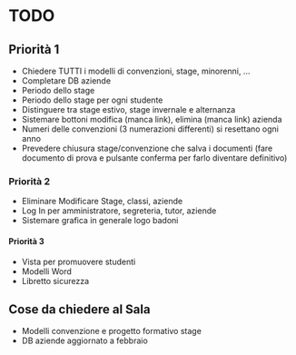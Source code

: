 # TODO

## Priorità 1
* Chiedere TUTTI i modelli di convenzioni, stage, minorenni, ...
* Completare DB aziende
* Periodo dello stage
* Periodo dello stage per ogni studente
* Distinguere tra stage estivo, stage invernale e alternanza
* Sistemare bottoni modifica (manca link), elimina (manca link) azienda
* Numeri delle convenzioni (3 numerazioni differenti) si resettano ogni anno
* Prevedere chiusura stage/convenzione che salva i documenti (fare documento di prova e pulsante conferma per farlo diventare definitivo)


### Priorità 2
* Eliminare Modificare Stage, classi, aziende
* Log In per amministratore, segreteria, tutor, aziende
* Sistemare grafica in generale logo badoni

#### Priorità 3
* Vista per promuovere studenti
* Modelli Word
* Libretto sicurezza

## Cose da chiedere al Sala
* Modelli convenzione e progetto formativo stage
* DB aziende aggiornato a febbraio